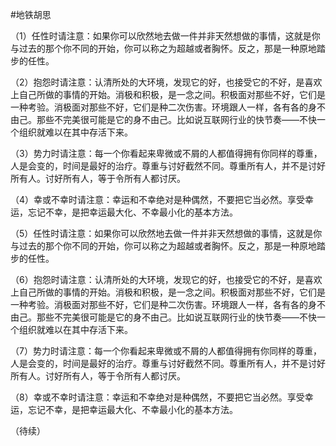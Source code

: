 #地铁胡思

（1）任性时请注意：如果你可以欣然地去做一件并非天然想做的事情，这就是你与过去的那个你不同的开始，你可以称之为超越或者胸怀。反之，那是一种原地踏步的任性。

（2）抱怨时请注意：认清所处的大环境，发现它的好，也接受它的不好，是喜欢上自己所做的事情的开始。消极和积极，是一念之间。积极面对那些不好，它们是一种考验。消极面对那些不好，它们是种二次伤害。环境跟人一样，各有各的身不由己。那些不完美很可能是它的身不由己。比如说互联网行业的快节奏——不快一个组织就难以在其中存活下来。

（3）势力时请注意：每一个你看起来卑微或不屑的人都值得拥有你同样的尊重，人是会变的，时间是最好的治疗。尊重与讨好截然不同。尊重所有人，并不是讨好所有人。讨好所有人，等于令所有人都讨厌。

（4）幸或不幸时请注意：幸运和不幸绝对是种偶然，不要把它当必然。享受幸运，忘记不幸，是把幸运最大化、不幸最小化的基本方法。

（5）任性时请注意：如果你可以欣然地去做一件并非天然想做的事情，这就是你与过去的那个你不同的开始，你可以称之为超越或者胸怀。反之，那是一种原地踏步的任性。

（6）抱怨时请注意：认清所处的大环境，发现它的好，也接受它的不好，是喜欢上自己所做的事情的开始。消极和积极，是一念之间。积极面对那些不好，它们是一种考验。消极面对那些不好，它们是种二次伤害。环境跟人一样，各有各的身不由己。那些不完美很可能是它的身不由己。比如说互联网行业的快节奏——不快一个组织就难以在其中存活下来。

（7）势力时请注意：每一个你看起来卑微或不屑的人都值得拥有你同样的尊重，人是会变的，时间是最好的治疗。尊重与讨好截然不同。尊重所有人，并不是讨好所有人。讨好所有人，等于令所有人都讨厌。

（8）幸或不幸时请注意：幸运和不幸绝对是种偶然，不要把它当必然。享受幸运，忘记不幸，是把幸运最大化、不幸最小化的基本方法。

（待续）